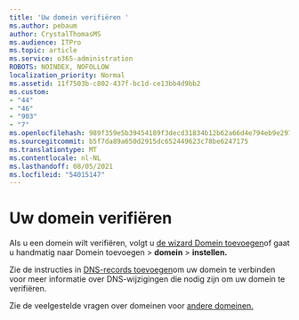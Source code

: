 ```yaml
---
title: 'Uw domein verifiëren '
ms.author: pebaum
author: CrystalThomasMS
ms.audience: ITPro
ms.topic: article
ms.service: o365-administration
ROBOTS: NOINDEX, NOFOLLOW
localization_priority: Normal
ms.assetid: 11f7503b-c802-437f-bc1d-ce13bb4d9bb2
ms.custom:
- "44"
- "46"
- "903"
- "7"
ms.openlocfilehash: 989f359e5b39454189f3decd31834b12b62a66d4e794eb9e2977173effb80b60
ms.sourcegitcommit: b5f7da89a650d2915dc652449623c78be6247175
ms.translationtype: MT
ms.contentlocale: nl-NL
ms.lasthandoff: 08/05/2021
ms.locfileid: "54015147"
---
```

# <a name="how-to-verify-your-domain"></a>Uw domein verifiëren

Als u een domein wilt verifiëren, volgt u [de wizard Domein toevoegen](https://admin.microsoft.com/Adminportal#/Domains/Wizard)of gaat u handmatig naar Domein toevoegen   >  **domein**  >  **instellen.**

Zie de instructies in [DNS-records toevoegen](/microsoft-365/admin/get-help-with-domains/create-dns-records-at-any-dns-hosting-provider)om uw domein te verbinden voor meer informatie over DNS-wijzigingen die nodig zijn om uw domein te verifiëren.

Zie de veelgestelde vragen over domeinen voor [andere domeinen.](/microsoft-365/admin/setup/domains-faq)
